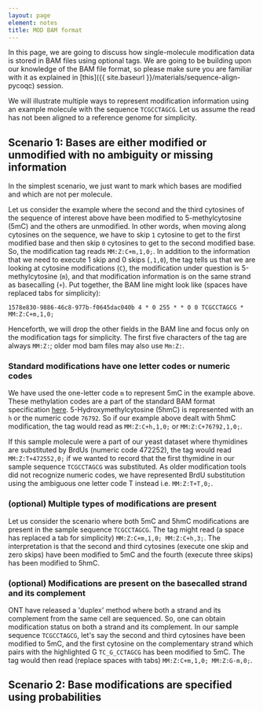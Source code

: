 ```yaml
---
layout: page
element: notes
title: MOD BAM format
---
```


In this page, we are going to discuss how single-molecule modification data
is stored in BAM files using optional tags.
We are going to be building upon our knowledge of the BAM file format, so please
make sure you are familiar with it as explained in [this]({{ site.baseurl }}/materials/sequence-align-pycoqc)
session.

<!-- TODO:
 mention need not know this -->

We will illustrate multiple ways to represent modification information
using an example molecule with the sequence `TCGCCTAGCG`.
Let us assume the read has not been aligned to a reference genome for simplicity.

## Scenario 1: Bases are either modified or unmodified with no ambiguity or missing information

In the simplest scenario, we just want to mark which bases are modified and which are not per molecule.

Let us consider the example where the second and the third cytosines of the sequence of interest above have been
modified to 5-methylcytosine (5mC) and the others are unmodified.
In other words, when moving along cytosines on the sequence,
we have to skip `1` cytosine to get to the first modified base and then skip `0` cytosines to get
to the second modified base.
So, the modification tag reads `MM:Z:C+m,1,0;`.
In addition to the information that we need to execute 1 skip and 0 skips (`,1,0`), the tag tells
us that we are looking at cytosine modifications (`C`), the modification under
question is 5-methylcytosine (`m`), and that modification information is on the
same strand as basecalling (`+`). Put together, the BAM line might look like (spaces have replaced tabs for simplicity):

```text
1578e830-9886-46c8-977b-f0645dac040b 4 * 0 255 * * 0 0 TCGCCTAGCG * MM:Z:C+m,1,0;
```

Henceforth, we will drop the other fields in the BAM line and focus only on
the modification tags for simplicity. The first five characters of the tag
are always `MM:Z:`; older mod bam files may also use `Mm:Z:`.

### Standard modifications have one letter codes or numeric codes

We have used the one-letter code `m` to represent 5mC in the example above.
These methylation codes are a part of the standard BAM format
specification [here](https://samtools.github.io/hts-specs/SAMtags.pdf).
5-Hydroxymethylcytosine (5hmC) is represented with an `h` or the numeric
code `76792`.
So if our example above dealt with 5hmC modification, the tag would
read as `MM:Z:C+h,1,0;` or `MM:Z:C+76792,1,0;`.

If this sample molecule were a part of our yeast dataset where thymidines are substituted by
BrdUs (numeric code 472252), the tag would read `MM:Z:T+472552,0;` if we wanted
to record that the first thymidine in our sample sequence `TCGCCTAGCG` was substituted.
As older modification tools did not recognize numeric codes,
we have represented BrdU substitution using the ambiguous one letter code T
instead i.e. `MM:Z:T+T,0;`.

### (optional) Multiple types of modifications are present

Let us consider the scenario where both 5mC and 5hmC modifications are present in the sample sequence `TCGCCTAGCG`.
The tag might read (a space has replaced a tab for simplicity) `MM:Z:C+m,1,0; MM:Z:C+h,3;`.
The interpretation is that the second and third cytosines (execute one skip and zero skips) have been modified to 5mC and
the fourth (execute three skips) has been modified to 5hmC.

### (optional) Modifications are present on the basecalled strand and its complement

ONT have released a 'duplex' method where both a strand and its complement from the same cell are sequenced.
So, one can obtain modification status on both a strand and its complement.
In our sample sequence `TCGCCTAGCG`, let's say the second and third cytosines have been modified to 5mC,
and the first cytosine on the complementary strand which pairs with the highlighted G `TC_G_CCTAGCG` has
been modified to 5mC.
The tag would then read (replace spaces with tabs) `MM:Z:C+m,1,0; MM:Z:G-m,0;`.

## Scenario 2: Base modifications are specified using probabilities